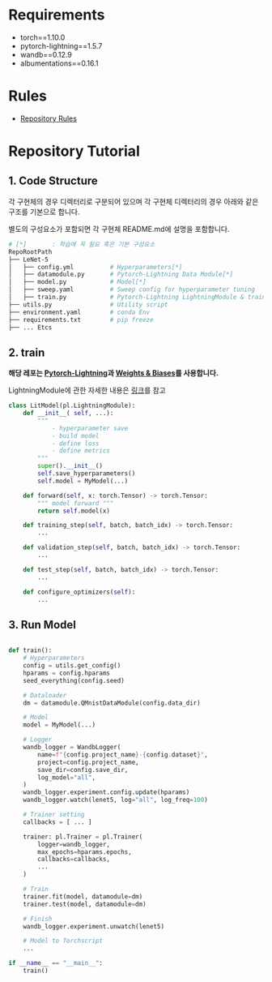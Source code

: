 # **Requirements**

- torch==1.10.0
- pytorch-lightning==1.5.7
- wandb==0.12.9
- albumentations==0.16.1

# **Rules**

- [Repository Rules](./Rules.md)

# Repository Tutorial

## 1. Code Structure

각 구현체의 경우 디렉터리로 구분되어 있으며 각 구현체 디렉터리의 경우 아래와 같은 구조를 기본으로 합니다.

별도의 구성요소가 포함되면 각 구현체 README.md에 설명을 포함합니다.

```bash
# [*]       : 학습에 꼭 필요 혹은 기본 구성요소
RepoRootPath
├── LeNet-5
│   ├── config.yml          # Hyperparameters[*]
│   ├── datamodule.py       # Pytorch-Lightning Data Module[*]
│   ├── model.py            # Model[*]
│   ├── sweep.yaml          # Sweep config for hyperparameter tuning
│   ├── train.py            # Pytorch-Lightning LightningModule & train script
├── utils.py                # Utility script
├── environment.yaml        # conda Env
├── requirements.txt        # pip freeze
├── ... Etcs
```

## 2. train

**해당 레포는 [Pytorch-Lightning](https://www.pytorchlightning.ai/)과 [Weights & Biases](https://wandb.ai/)를 사용합니다.**

LightningModule에 관한 자세한 내용은 [링크](https://pytorch-lightning.readthedocs.io/en/latest/common/lightning_module.html?highlight=LightningModule)를 참고

```python
class LitModel(pl.LightningModule):
    def __init__( self, ...):
        """
            - hyperparameter save
            - build model
            - define loss
            - define metrics
        """
        super().__init__()
        self.save_hyperparameters()
        self.model = MyModel(...)

    def forward(self, x: torch.Tensor) -> torch.Tensor:
        """ model forward """
        return self.model(x)

    def training_step(self, batch, batch_idx) -> torch.Tensor:
        ...

    def validation_step(self, batch, batch_idx) -> torch.Tensor:
        ...

    def test_step(self, batch, batch_idx) -> torch.Tensor:
        ...

    def configure_optimizers(self):
        ...
```

## 3. Run Model

```python

def train():
    # Hyperparameters
    config = utils.get_config()
    hparams = config.hparams
    seed_everything(config.seed)

    # Dataloader
    dm = datamodule.QMnistDataModule(config.data_dir)

    # Model
    model = MyModel(...)

    # Logger
    wandb_logger = WandbLogger(
        name=f"{config.project_name}-{config.dataset}",
        project=config.project_name,
        save_dir=config.save_dir,
        log_model="all",
    )
    wandb_logger.experiment.config.update(hparams)
    wandb_logger.watch(lenet5, log="all", log_freq=100)

    # Trainer setting
    callbacks = [ ... ]

    trainer: pl.Trainer = pl.Trainer(
        logger=wandb_logger,
        max_epochs=hparams.epochs,
        callbacks=callbacks,
        ...
    )

    # Train
    trainer.fit(model, datamodule=dm)
    trainer.test(model, datamodule=dm)

    # Finish
    wandb_logger.experiment.unwatch(lenet5)

    # Model to Torchscript
    ...

if __name__ == "__main__":
    train()
```
